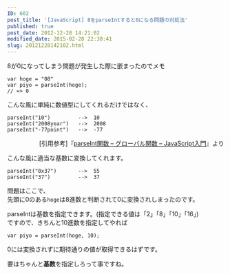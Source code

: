 ```yaml
---
ID: 602
post_title: '[JavaScript] 8をparseIntすると0になる問題の対処法'
published: true
post_date: 2012-12-28 14:21:02
modified_date: 2015-02-28 22:30:41
slug: 20121228142102.html
---
```

<p>8が0になってしまう問題が発生した際に嵌まったのでメモ<br />
<!--more--></p>
<pre><code class="language-js">var hoge = "08"
var piyo = parseInt(hoge);
// =&gt; 0
</code></pre>
<p>こんな風に単純に数値型にしてくれるだけではなく、</p>
<pre><code>parseInt("10")         --&gt;  10
parseInt("2008year")   --&gt;  2008
parseInt("-77point")   --&gt;  -77
</code></pre>
<div align="right">[引用参考]『<a href="http://goo.gl/jhqb">parseInt関数 &#8211; グローバル関数 &#8211; JavaScript入門</a>』より</div>
<p>こんな風に適当な基数に変換してくれます。</p>
<pre><code>parseInt("0x37")       --&gt;  55
parseInt("37")         --&gt;  37
</code></pre>
<p>問題はここで、<br />
先頭に0のある<code>hoge</code>は8進数と判断されて0に変換されしまったのです。</p>
<p>parseIntは基数を指定できます。(指定できる値は「2」「8」「10」「16」)<br />
ですので、きちんと10進数を指定してやれば</p>
<pre><code class="language-js">var piyo = parseInt(hoge, 10);
</code></pre>
<p>0には変換されずに期待通りの値が取得できるはずです。</p>
<p>要はちゃんと<strong>基数</strong>を指定しろって事ですね。</p>